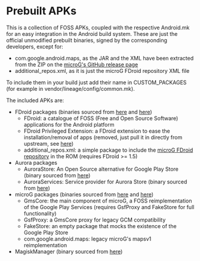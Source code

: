 # Prebuilt APKs

This is a collection of FOSS APKs, coupled with the respective Android.mk for an
easy integration in the Android build system.
These are just the official unmodified prebuilt binaries, signed by the
corresponding developers, except for:
 * com.google.android.maps, as the JAR and the XML have been extracted from the ZIP on the [microG's GitHub release page](https://github.com/microg/android_frameworks_mapsv1/releases)
 * additional_repos.xml, as it is just the microG FDroid repository XML file

To include them in your build just add their name in CUSTOM_PACKAGES (for
example in vendor/lineage/config/common.mk).

The included APKs are:
 * FDroid packages (binaries sourced from [here](https://f-droid.org/packages/org.fdroid.fdroid/) and [here](https://f-droid.org/packages/org.fdroid.fdroid.privileged/))
   * FDroid: a catalogue of FOSS (Free and Open Source Software) applications for the Android platform
   * FDroid Privileged Extension: a FDroid extension to ease the installation/removal of apps (removed, just pull it in directly from upstream, see [here](https://gitlab.com/fdroid/privileged-extension#how-do-i-build-it-into-my-rom))
   * additional_repos.xml: a simple package to include the [microG FDroid repository](https://microg.org/fdroid.html) in the ROM (requires FDroid >= 1.5)
 * Aurora packages
   * AuroraStore: An Open Source alternative for Google Play Store (binary sourced from [here](https://gitlab.com/AuroraOSS/AuroraStore/-/releases))
   * AuroraServices: Service provider for Aurora Store (binary sourced from [here](https://gitlab.com/AuroraOSS/AuroraServices/-/releases))
 * microG packages (binaries sourced from [here](https://microg.org/download.html) and [here](https://github.com/microg/android_frameworks_mapsv1))
   * GmsCore: the main component of microG, a FOSS reimplementation of the Google Play Services (requires GsfProxy and FakeStore for full functionality)
   * GsfProxy: a GmsCore proxy for legacy GCM compatibility
   * FakeStore: an empty package that mocks the existence of the Google Play Store
   * com.google.android.maps: legacy microG's mapsv1 reimplementation
 * MagiskManager (binary sourced from [here](https://github.com/topjohnwu/Magisk/releases))
